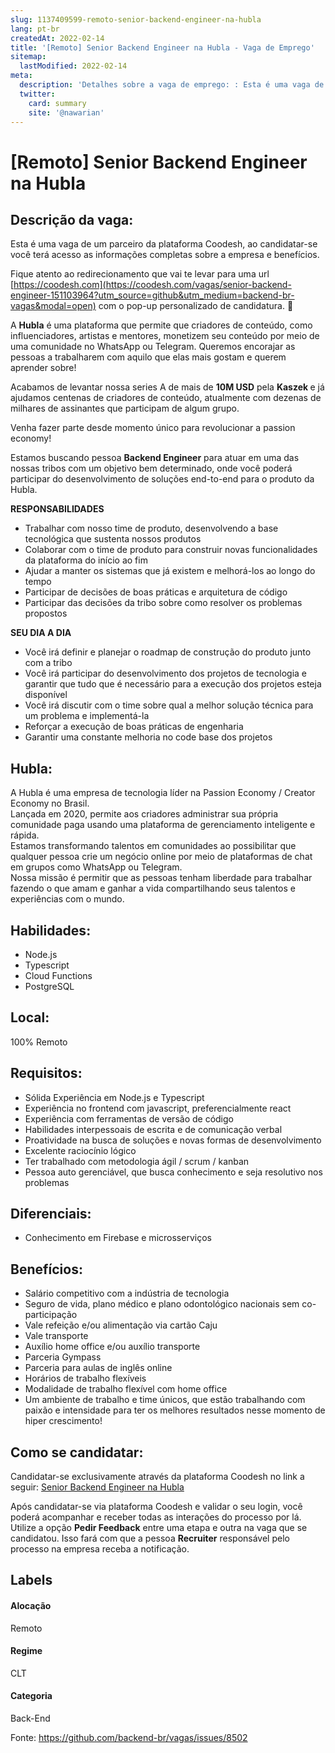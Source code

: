 ```yaml
---
slug: 1137409599-remoto-senior-backend-engineer-na-hubla
lang: pt-br
createdAt: 2022-02-14
title: '[Remoto] Senior Backend Engineer na Hubla - Vaga de Emprego'
sitemap:
  lastModified: 2022-02-14
meta:
  description: 'Detalhes sobre a vaga de emprego: : Esta é uma vaga de um parceiro da plataforma Coodesh, ao candidatar-se você terá acesso as informações completas sobre a empresa e benefícios.  Fique atento ao redirecionamento que vai te levar para uma url [https://coodesh.com](https://coodesh.com/vagas/senior-backend-engineer-151103964?utm_source=github&utm_medium=backend-br-vagas&modal=open) com o pop-up personalizado de candidatura. 👋 <p>A <strong>Hubla</strong> é uma plataforma que permite que criadores de conteúdo, como influenciadores, artistas e mentores, monetizem seu conteúdo por meio de uma comunidade no WhatsApp ou Telegram. Queremos encorajar as pessoas a trabalharem com aquilo que elas mais gostam e querem aprender sobre!</p> <p>Acabamos de levantar nossa series A de mais de <strong>10M USD</strong> pela <strong>Kaszek </strong>e já ajudamos centenas de criadores de conteúdo, atualmente com dezenas de milhares de assinantes que participam de algum grupo.</p> <p>Venha fazer parte desde momento único para revolucionar a passion economy!</p> <p></p> <p>Estamos buscando pessoa <strong>Backend Engineer</strong> para atuar em uma das nossas tribos com um objetivo bem determinado, onde você poderá participar do desenvolvimento de soluções end-to-end para o produto da Hubla.</p> <p></p> <p><strong>RESPONSABILIDADES</strong></p> <ul> <li>Trabalhar com nosso time de produto, desenvolvendo a base tecnológica que sustenta nossos produtos</li> <li>Colaborar com o time de produto para construir novas funcionalidades da plataforma do início ao fim</li> <li>Ajudar a manter os sistemas que já existem e melhorá-los ao longo do tempo</li> <li>Participar de decisões de boas práticas e arquitetura de código</li> <li>Participar das decisões da tribo sobre como resolver os problemas propostos</li> </ul> <p></p> <p><strong>SEU DIA A DIA</strong></p> <ul> <li>Você irá definir e planejar o roadmap de construção do produto junto com a tribo</li> <li>Você irá participar do desenvolvimento dos projetos de tecnologia e garantir que tudo que é necessário para a execução dos projetos esteja disponível</li> <li>Você irá discutir com o time sobre qual a melhor solução técnica para um problema e implementá-la</li> <li>Reforçar a execução de boas práticas de engenharia</li> <li>Garantir uma constante melhoria no code base dos projetos</li> </ul>'
  twitter:
    card: summary
    site: '@nawarian'
---
```


# [Remoto] Senior Backend Engineer na Hubla

## Descrição da vaga: 
Esta é uma vaga de um parceiro da plataforma Coodesh, ao candidatar-se você terá acesso as informações completas sobre a empresa e benefícios.


Fique atento ao redirecionamento que vai te levar para uma url [https://coodesh.com](https://coodesh.com/vagas/senior-backend-engineer-151103964?utm_source=github&utm_medium=backend-br-vagas&modal=open) com o pop-up personalizado de candidatura. 👋
<p>A <strong>Hubla</strong> é uma plataforma que permite que criadores de conteúdo, como influenciadores, artistas e mentores, monetizem seu conteúdo por meio de uma comunidade no WhatsApp ou Telegram. Queremos encorajar as pessoas a trabalharem com aquilo que elas mais gostam e querem aprender sobre!</p>
<p>Acabamos de levantar nossa series A de mais de <strong>10M USD</strong> pela <strong>Kaszek </strong>e já ajudamos centenas de criadores de conteúdo, atualmente com dezenas de milhares de assinantes que participam de algum grupo.</p>
<p>Venha fazer parte desde momento único para revolucionar a passion economy!</p>
<p></p>
<p>Estamos buscando pessoa <strong>Backend Engineer</strong> para atuar em uma das nossas tribos com um objetivo bem determinado, onde você poderá participar do desenvolvimento de soluções end-to-end para o produto da Hubla.</p>
<p></p>
<p><strong>RESPONSABILIDADES</strong></p>
<ul>
<li>Trabalhar com nosso time de produto, desenvolvendo a base tecnológica que sustenta nossos produtos</li>
<li>Colaborar com o time de produto para construir novas funcionalidades da plataforma do início ao fim</li>
<li>Ajudar a manter os sistemas que já existem e melhorá-los ao longo do tempo</li>
<li>Participar de decisões de boas práticas e arquitetura de código</li>
<li>Participar das decisões da tribo sobre como resolver os problemas propostos</li>
</ul>
<p></p>
<p><strong>SEU DIA A DIA</strong></p>
<ul>
<li>Você irá definir e planejar o roadmap de construção do produto junto com a tribo</li>
<li>Você irá participar do desenvolvimento dos projetos de tecnologia e garantir que tudo que é necessário para a execução dos projetos esteja disponível</li>
<li>Você irá discutir com o time sobre qual a melhor solução técnica para um problema e implementá-la</li>
<li>Reforçar a execução de boas práticas de engenharia</li>
<li>Garantir uma constante melhoria no code base dos projetos</li>
</ul>

## Hubla: 
 <p>A Hubla é uma empresa de tecnologia líder na Passion Economy / Creator Economy no Brasil. <br>Lançada em 2020, permite aos criadores administrar sua própria comunidade paga usando uma plataforma de gerenciamento inteligente e rápida.<br>Estamos transformando talentos em comunidades ao possibilitar que qualquer pessoa crie um negócio online por meio de plataformas de chat em grupos como WhatsApp ou Telegram. <br>Nossa missão é permitir que as pessoas tenham liberdade para trabalhar fazendo o que amam e ganhar a vida compartilhando seus talentos e experiências com o mundo.</p>
</p>

 ## Habilidades: 
 - Node.js 
- Typescript 
- Cloud Functions 
- PostgreSQL
## Local: 
 100% Remoto
## Requisitos: 
 - Sólida Experiência em Node.js e Typescript 
- Experiência no frontend com javascript, preferencialmente react 
- Experiência com ferramentas de versão de código 
- Habilidades interpessoais de escrita e de comunicação verbal 
- Proatividade na busca de soluções e novas formas de desenvolvimento 
- Excelente raciocínio lógico 
- Ter trabalhado com metodologia ágil / scrum / kanban 
- Pessoa auto gerenciável, que busca conhecimento e seja resolutivo nos problemas
## Diferenciais: 
 - Conhecimento em Firebase e microsserviços
## Benefícios: 
 - Salário competitivo com a indústria de tecnologia 
- Seguro de vida, plano médico e plano odontológico nacionais sem co-participação 
- Vale refeição e/ou alimentação via cartão Caju 
- Vale transporte 
- Auxílio home office e/ou auxílio transporte 
- Parceria Gympass 
- Parceria para aulas de inglês online 
- Horários de trabalho flexíveis 
- Modalidade de trabalho flexível com home office 
- Um ambiente de trabalho e time únicos, que estão trabalhando com paixão e intensidade para ter os melhores resultados nesse momento de hiper crescimento!
## Como se candidatar:
Candidatar-se exclusivamente através da plataforma Coodesh no link a seguir: [Senior Backend Engineer na Hubla](https://coodesh.com/vagas/senior-backend-engineer-151103964?utm_source=github&utm_medium=backend-br-vagas&modal=open)


Após candidatar-se via plataforma Coodesh e validar o seu login, você poderá acompanhar e receber todas as interações do processo por lá. Utilize a opção **Pedir Feedback** entre uma etapa e outra na vaga que se candidatou. Isso fará com que a pessoa **Recruiter** responsável pelo processo na empresa receba a notificação.
## Labels
#### Alocação
Remoto
#### Regime
CLT
#### Categoria
Back-End

Fonte: https://github.com/backend-br/vagas/issues/8502